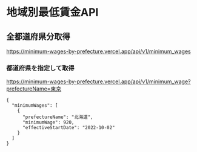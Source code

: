 # 地域別最低賃金API

## 全都道府県分取得
https://minimum-wages-by-prefecture.vercel.app/api/v1/minimum_wages

### 都道府県を指定して取得
https://minimum-wages-by-prefecture.vercel.app/api/v1/minimum_wage?prefectureName=東京

```
{
  "minimumWages": [
    {
      "prefectureName": "北海道",
      "minimumWage": 920,
      "effectiveStartDate": "2022-10-02"
    }
  ]
}
```
